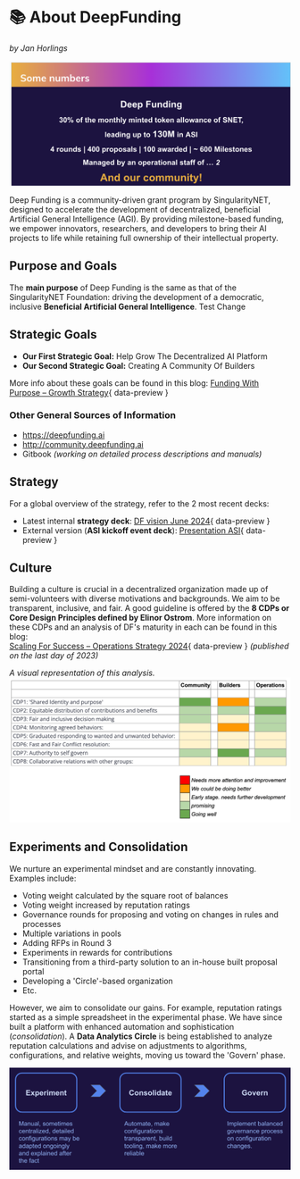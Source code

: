 # 📚 __About DeepFunding__
*by Jan Horlings*

![Some Numbers](images/some_numbers.png)

Deep Funding is a community-driven grant program by SingularityNET, designed to accelerate the development of decentralized, beneficial Artificial General Intelligence (AGI). By providing milestone-based funding, we empower innovators, researchers, and developers to bring their AI projects to life while retaining full ownership of their intellectual property.

## __Purpose and Goals__

The **main purpose** of Deep Funding is the same as that of the SingularityNET Foundation: driving the development of a democratic, inclusive **Beneficial Artificial General Intelligence**. Test Change

## __Strategic Goals__

- **Our First Strategic Goal:** Help Grow The Decentralized AI Platform
- **Our Second Strategic Goal:** Creating A Community Of Builders

More info about these goals can be found in this blog:  [Funding With Purpose – Growth Strategy](https://deepfunding.ai/funding-with-purpose-growth-strategy/){ data-preview }

### __Other General Sources of Information__

- https://deepfunding.ai
- http://community.deepfunding.ai
- Gitbook *(working on detailed process descriptions and manuals)*

## __Strategy__

For a global overview of the strategy, refer to the 2 most recent decks:

- Latest internal **strategy deck**: [DF vision June 2024](https://docs.google.com/presentation/d/1m7ZXlTTEbkEtHdfmSgBuPF9322nCVDGx6ggi9HwL6KE/edit#slide=id.g22e694f469c_0_203){ data-preview }
- External version (**ASI kickoff event deck**): [Presentation ASI](https://docs.google.com/presentation/d/12Q1Sm_DQy6NyzsFs8B-VfW_o_iA9wbKs65mdBZO5fOQ/edit#slide=id.g2e7afe650d5_0_143){ data-preview }

## __Culture__

Building a culture is crucial in a decentralized organization made up of semi-volunteers with diverse motivations and backgrounds. We aim to be transparent, inclusive, and fair. A good guideline is offered by the **8 CDPs or **Core Design Principles** defined by Elinor Ostrom**. More information on these CDPs and an analysis of DF's maturity in each can be found in this blog:  
[Scaling For Success – Operations Strategy 2024](https://deepfunding.ai/scaling-for-success-operations-strategy-2024/){ data-preview } *(published on the last day of 2023)*

*A visual representation of this analysis.*
![Visual Analysis](images/visual_analysis.png)

## __Experiments and Consolidation__

We nurture an experimental mindset and are constantly innovating. Examples include:

- Voting weight calculated by the square root of balances
- Voting weight increased by reputation ratings
- Governance rounds for proposing and voting on changes in rules and processes
- Multiple variations in pools
- Adding RFPs in Round 3
- Experiments in rewards for contributions
- Transitioning from a third-party solution to an in-house built proposal portal
- Developing a 'Circle'-based organization
- Etc.

However, we aim to consolidate our gains. For example, reputation ratings started as a simple spreadsheet in the experimental phase. We have since built a platform with enhanced automation and sophistication (*consolidation*). A **Data Analytics Circle** is being established to analyze reputation calculations and advise on adjustments to algorithms, configurations, and relative weights, moving us toward the 'Govern' phase.

![Phases](images/phases.png)
